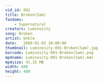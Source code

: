 ```yaml
---
vid_id: 091
title: Broken(Sam)
fandoms:
    - Supernatural
creators: Luminosity
song: Broken
artist: Unkle
date:   2009-01-02 10:00:00
thumbnail: Luminosity-091-Broken(Sam).jpg
barcode: Luminosity-091-Broken(Sam).png
mp4name: Luminosity-091-Broken(Sam).m4v
mp4size: 41.35 MB
width: 848
height: 480
---
```



  